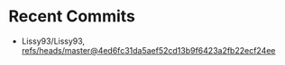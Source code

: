 # Recent Commits

<!-- START gadpp -->
- Lissy93/Lissy93, [refs/heads/master@4ed6fc31da5aef52cd13b9f6423a2fb22ecf24ee](https://github.com/Lissy93/Lissy93/commit/4ed6fc31da5aef52cd13b9f6423a2fb22ecf24ee)
